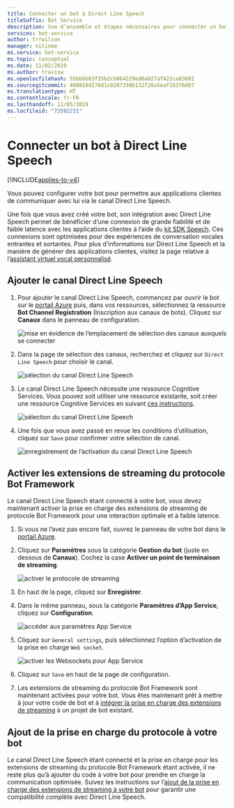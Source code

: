 ```yaml
---
title: Connecter un bot à Direct Line Speech
titleSuffix: Bot Service
description: Vue d’ensemble et étapes nécessaires pour connecter un bot Bot Framework existant au canal Direct Line Speech pour des interactions vocales entrantes et sortantes avec une grande fiabilité et une faible latence.
services: bot-service
author: trrwilson
manager: nitinme
ms.service: bot-service
ms.topic: conceptual
ms.date: 11/02/2019
ms.author: travisw
ms.openlocfilehash: 55bb6b63f35b2cb064229ed0a827af422ca83882
ms.sourcegitcommit: 490810d278d1c8207330b132f28a5eaf2b37bd07
ms.translationtype: HT
ms.contentlocale: fr-FR
ms.lasthandoff: 11/05/2019
ms.locfileid: "73592231"
---
```

# <a name="connect-a-bot-to-direct-line-speech"></a>Connecter un bot à Direct Line Speech

[!INCLUDE[applies-to-v4](includes/applies-to.md)]

Vous pouvez configurer votre bot pour permettre aux applications clientes de communiquer avec lui via le canal Direct Line Speech.

Une fois que vous avez créé votre bot, son intégration avec Direct Line Speech permet de bénéficier d’une connexion de grande fiabilité et de faible latence avec les applications clientes à l’aide du [kit SDK Speech](https://aka.ms/speech/sdk). Ces connexions sont optimisées pour des expériences de conversation vocales entrantes et sortantes. Pour plus d’informations sur Direct Line Speech et la manière de générer des applications clientes, visitez la page relative à l’[assistant virtuel vocal personnalisé](https://aka.ms/bots/speech/va). 

## <a name="add-the-direct-line-speech-channel"></a>Ajouter le canal Direct Line Speech

1. Pour ajouter le canal Direct Line Speech, commencez par ouvrir le bot sur le [portail Azure](https://portal.azure.com) puis, dans vos ressources, sélectionnez la ressource **Bot Channel Registration** (Inscription aux canaux de bots). Cliquez sur **Canaux** dans le panneau de configuration.

    ![mise en évidence de l’emplacement de sélection des canaux auxquels se connecter ](media/voice-first-virtual-assistants/bot-service-channel-directlinespeech-selectchannel.png "sélection de canaux")

1. Dans la page de sélection des canaux, recherchez et cliquez sur `Direct Line Speech` pour choisir le canal.

    ![sélection du canal Direct Line Speech](media/voice-first-virtual-assistants/bot-service-channel-directlinespeech-connectspeechchannel.png "connexion de Direct Line Speech")

1. Le canal Direct Line Speech nécessite une ressource Cognitive Services. Vous pouvez soit utiliser une ressource existante, soit créer une ressource Cognitive Services en suivant [ces instructions](https://docs.microsoft.com/azure/cognitive-services/cognitive-services-apis-create-account). 

    ![sélection du canal Direct Line Speech](media/voice-first-virtual-assistants/bot-service-channel-directlinespeech-cognitivesericesaccount-selection.png "sélection de la ressource Cognitive Services")

1. Une fois que vous avez passé en revue les conditions d’utilisation, cliquez sur `Save` pour confirmer votre sélection de canal.

    ![enregistrement de l’activation du canal Direct Line Speech](media/voice-first-virtual-assistants/bot-service-channel-directlinespeech-savechannel.png "Enregistrer la configuration du canal")

## <a name="enable-the-bot-framework-protocol-streaming-extensions"></a>Activer les extensions de streaming du protocole Bot Framework

Le canal Direct Line Speech étant connecté à votre bot, vous devez maintenant activer la prise en charge des extensions de streaming de protocole Bot Framework pour une interaction optimale et à faible latence.

1. Si vous ne l’avez pas encore fait, ouvrez le panneau de votre bot dans le [portail Azure](https://portal.azure.com). 

1. Cliquez sur **Paramètres** sous la catégorie **Gestion du bot** (juste en dessous de **Canaux**). Cochez la case **Activer un point de terminaison de streaming**.

    ![activer le protocole de streaming](media/voice-first-virtual-assistants/bot-service-channel-directlinespeech-enablestreamingsupport.png "activer la prise en charge de l’extension de streaming")

1. En haut de la page, cliquez sur **Enregistrer**.

1. Dans le même panneau, sous la catégorie **Paramètres d’App Service**, cliquez sur **Configuration**.

    ![accéder aux paramètres App Service](media/voice-first-virtual-assistants/bot-service-channel-directlinespeech-configureappservice.png "configurer App Service")

1. Cliquez sur `General settings`, puis sélectionnez l’option d’activation de la prise en charge `Web socket`.

    ![activer les Websockets pour App Service](media/voice-first-virtual-assistants/bot-service-channel-directlinespeech-enablewebsockets.png "activer les Websockets")

1. Cliquez sur `Save` en haut de la page de configuration.

1. Les extensions de streaming du protocole Bot Framework sont maintenant activées pour votre bot. Vous êtes maintenant prêt à mettre à jour votre code de bot et à [intégrer la prise en charge des extensions de streaming](https://aka.ms/botframework/addstreamingprotocolsupport) à un projet de bot existant.

## <a name="adding-protocol-support-to-your-bot"></a>Ajout de la prise en charge du protocole à votre bot

Le canal Direct Line Speech étant connecté et la prise en charge pour les extensions de streaming du protocole Bot Framework étant activée, il ne reste plus qu’à ajouter du code à votre bot pour prendre en charge la communication optimisée. Suivez les instructions sur l’[ajout de la prise en charge des extensions de streaming à votre bot](https://aka.ms/botframework/addstreamingprotocolsupport) pour garantir une compatibilité complète avec Direct Line Speech.


